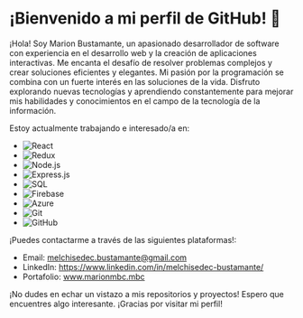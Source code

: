 # ¡Bienvenido a mi perfil de GitHub! 👋

¡Hola! Soy Marion Bustamante, un apasionado desarrollador de software con experiencia en el desarrollo web y la creación de aplicaciones interactivas. Me encanta el desafío de resolver problemas complejos y crear soluciones eficientes y elegantes. Mi pasión por la programación se combina con un fuerte interés en las soluciones de la vida. Disfruto explorando nuevas tecnologías y aprendiendo constantemente para mejorar mis habilidades y conocimientos en el campo de la tecnología de la información.

   Estoy actualmente trabajando e interesado/a en:
   - ![React](https://img.shields.io/badge/-React-61DAFB?logo=react&logoColor=white)
   - ![Redux](https://img.shields.io/badge/-Redux-764ABC?logo=redux&logoColor=white)
   - ![Node.js](https://img.shields.io/badge/-Node.js-339933?logo=node.js&logoColor=white)
   - ![Express.js](https://img.shields.io/badge/-Express.js-000000?logo=express&logoColor=white)
   - ![SQL](https://img.shields.io/badge/-SQL-4479A1?logo=mysql&logoColor=white)
   - ![Firebase](https://img.shields.io/badge/-Firebase-FFCA28?logo=firebase&logoColor=white)
   - ![Azure](https://img.shields.io/badge/-Azure-0089D6?logo=microsoftazure&logoColor=white)
   - ![Git](https://img.shields.io/badge/-Git-F05032?logo=git&logoColor=white)
   - ![GitHub](https://img.shields.io/badge/-GitHub-181717?logo=github&logoColor=white)

   ¡Puedes contactarme a través de las siguientes plataformas!:
   - Email: melchisedec.bustamante@gmail.com
   - LinkedIn: https://www.linkedin.com/in/melchisedec-bustamante/
   - Portafolio: www.marionmbc.mbc

¡No dudes en echar un vistazo a mis repositorios y proyectos! Espero que encuentres algo interesante. ¡Gracias por visitar mi perfil!
